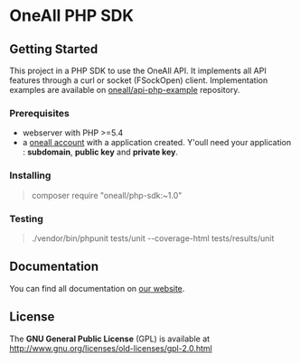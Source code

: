 OneAll PHP SDK
==============

## Getting Started

This project in a PHP SDK to use the OneAll API. It implements all API features through a curl or socket (FSockOpen) 
client. Implementation examples are available on [oneall/api-php-example](https://github.com/oneall/api-php-example) 
repository.

### Prerequisites

* webserver with PHP >=5.4
* a [oneall account](app.oneall.com) with a application created. Y'oull need your application : **subdomain**, 
**public key** and **private key**.

### Installing

> composer require "oneall/php-sdk:~1.0"

### Testing

> ./vendor/bin/phpunit tests/unit --coverage-html tests/results/unit


Documentation
-------------

You can find all documentation on [our website](http://docs.oneall.com/api/resources/). 


License
-------

The **GNU General Public License** (GPL) is available at http://www.gnu.org/licenses/old-licenses/gpl-2.0.html
